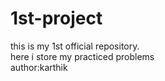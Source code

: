 # 1st-project
this is my 1st official repository.
<br>
here i store my practiced problems<br>
author:karthik
